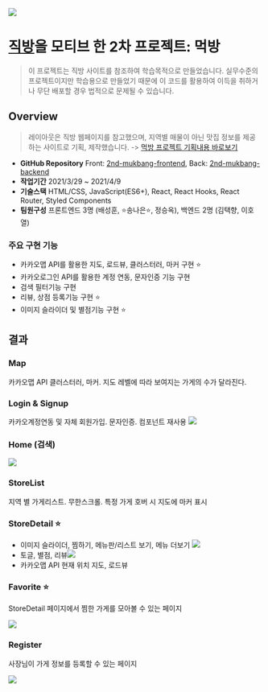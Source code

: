 ![](https://images.velog.io/images/songbetter/post/f683338e-de4e-4f7b-976f-d6a8579000e3/image.png)
# [직방](https://www.zigbang.com/)을 모티브 한 2차 프로젝트: 먹방
> 이 프로젝트는 직방 사이트를 참조하여 학습목적으로 만들었습니다. 실무수준의 프로젝트이지만 학습용으로 만들었기 때문에 이 코드를 활용하여 이득을 취하거나 무단 배포할 경우 법적으로 문제될 수 있습니다.

## Overview
>레이아웃은 직방 웹페이지를 참고했으며, 지역별 매물이 아닌 맛집 정보를 제공하는 사이트로 기획, 제작했습니다. -> [먹방 프로젝트 기획내용 바로보기](https://velog.io/@songbetter/%EC%A7%81%EB%B0%A9-%ED%94%84%EB%A1%9C%EC%A0%9D%ED%8A%B8-%ED%8C%80-%EB%B0%9C%ED%91%9C)

* **GitHub Repository** Front: [2nd-mukbang-frontend](https://github.com/wecode-bootcamp-korea/18-2nd-mukbang-frontend), Back: [2nd-mukbang-backend](https://github.com/wecode-bootcamp-korea/18-2nd-mukbang-backend)
* **작업기간** 2021/3/29 ~ 2021/4/9
* **기술스택** HTML/CSS, JavaScript(ES6+), React, React Hooks, React Router, Styled Components
* **팀원구성** 프론트엔드 3명 (배성훈, ⭐송나은⭐, 정승옥), 백엔드 2명 (김택향, 이호열)

### 주요 구현 기능
* 카카오맵 API를 활용한 지도, 로드뷰, 클러스터러, 마커 구현 ⭐
* 카카오로그인 API를 활용한 계정 연동, 문자인증 기능 구현
* 검색 필터기능 구현
* 리뷰, 상점 등록기능 구현 ⭐
* 이미지 슬라이더 및 별점기능 구현 ⭐
## 결과
### Map
카카오맵 API 클러스터러, 마커. 지도 레벨에 따라 보여지는 가게의 수가 달라진다.
### Login & Signup
카카오계정연동 및 자체 회원가입. 문자인증. 컴포넌트 재사용
![](https://images.velog.io/images/songbetter/post/b703c10f-fe36-4234-ac8d-228b231ae425/image.png)
### Home (검색)
![](https://images.velog.io/images/songbetter/post/a35b02d1-ad99-4d80-9e38-9e38f46336be/image.png)
### StoreList
지역 별 가게리스트. 무한스크롤. 특정 가게 호버 시 지도에 마커 표시
### StoreDetail ⭐
* 이미지 슬라이더, 찜하기, 메뉴판/리스트 보기, 메뉴 더보기
![](https://images.velog.io/images/songbetter/post/b012a738-1133-4240-aacf-64fdab872eee/image.png)
* 토글, 별점, 리뷰![](https://images.velog.io/images/songbetter/post/c0e57b33-574e-40d2-85d3-5f2f3023066a/image.png)
* 카카오맵 API 현재 위치 지도, 로드뷰

### Favorite ⭐
StoreDetail 페이지에서 찜한 가게를 모아볼 수 있는 페이지

![](https://images.velog.io/images/songbetter/post/1673a0ad-7eeb-4207-8e1d-aa47d0bb199e/image.png)
### Register
사장님이 가게 정보를 등록할 수 있는 페이지

![](https://images.velog.io/images/songbetter/post/95c71bc3-bf07-4d8f-8761-8113709502b9/image.png)

